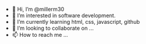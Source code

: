 - 👋 Hi, I’m @millerm30
- 👀 I’m interested in software development.
- 🌱 I’m currently learning html, css, javascript, github
- 💞️ I’m looking to collaborate on ...
- 📫 How to reach me ...

<!---
millerm30/millerm30 is a ✨ special ✨ repository because its `README.md` (this file) appears on your GitHub profile.
You can click the Preview link to take a look at your changes.
--->
